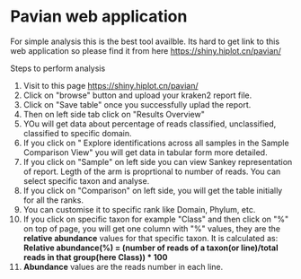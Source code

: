 # Pavian web application

For simple analysis this is the best tool availble.
Its hard to get link to this web application so please find it from here
https://shiny.hiplot.cn/pavian/

Steps to perform analysis
1. Visit to this page https://shiny.hiplot.cn/pavian/
2. Click on "browse" button and upload your kraken2 report file.
3. Click on "Save table" once you successfully uplad the report.
4. Then on left side tab click on "Results Overview"
5. YOu will get data about percentage of reads classified, unclassified, classified to specific domain.
6. If you click on " Explore identifications across all samples in the Sample Comparison View" you will get data in tabular form more detailed.
7. If you click on "Sample" on left side you can view Sankey representation of report. Legth of the arm is proprtional to number of reads. You can select specific taxon and analyse.
8. If you click on "Comparison" on left side, you will get the table initially for all the ranks.
9. You can customise it to specific rank like Domain, Phylum, etc.
10. If you click on specific taxon for example "Class" and then click on "%" on top of page, you will get one column with "%" values, they are the **relative abundance** values for that specific taxon.
    It is calculated as:
    **Relative abundance(%) = (number of reads of a taxon(or line)/total reads in that group(here Class)) * 100**
11. **Abundance** values are the reads number in each line.

